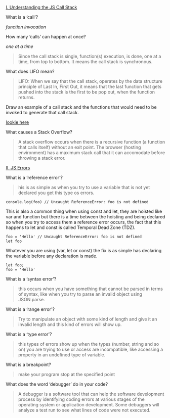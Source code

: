 [I. Understanding the JS Call Stack](https://medium.freecodecamp.org/understanding-the-javascript-call-stack-861e41ae61d4)

What is a ‘call’?

_function invocation_

How many ‘calls’ can happen at once?

_one at a time_

> Since the call stack is single, function(s) execution, is done, one at a time, from top to bottom. It means the call stack is synchronous.

What does LIFO mean?

>LIFO: When we say that the call stack, operates by the data structure principle of Last In, First Out, it means that the last function that gets pushed into the stack is the first to be pop out, when the function returns.

Draw an example of a call stack and the functions that would need to be invoked to generate that call stack.

[lookie here](/https://www.freecodecamp.org/news/understanding-the-javascript-call-stack-861e41ae61d4)

What causes a Stack Overflow?

> A stack overflow occurs when there is a recursive function (a function that calls itself) without an exit point. The browser (hosting environment) has a maximum stack call that it can accomodate before throwing a stack error.

[II. JS Errors](/https://codeburst.io/javascript-error-messages-debugging-d23f84f0ae7c)

What is a ‘reference error’?

>his is as simple as when you try to use a variable that is not yet declared you get this type os errors.

    console.log(foo) // Uncaught ReferenceError: foo is not defined
This is also a common thing when using const and let, they are hoisted like var and function but there is a time between the hoisting and being declared so when you try to access them a reference error occurs, the fact that this happens to let and const is called Temporal Dead Zone (TDZ).

    foo = 'Hello' // Uncaught ReferenceError: foo is not defined
    let foo
Whatever you are using (var, let or const) the fix is as simple has declaring the variable before any declaration is made.

    let foo;
    foo = 'Hello'

What is a ‘syntax error’?

> this occurs when you have something that cannot be parsed in terms of syntax, like when you try to parse an invalid object using JSON.parse.

What is a ‘range error’?

> Try to manipulate an object with some kind of length and give it an invalid length and this kind of errors will show up.

What is a ‘type error’?

> this types of errors show up when the types (number, string and so on) you are trying to use or access are incompatible, like accessing a property in an undefined type of variable.

What is a breakpoint?

> make your program stop at the specified point 

What does the word ‘debugger’ do in your code?

> A debugger is a software tool that can help the software development process by identifying coding errors at various stages of the operating system or application development. Some debuggers will analyze a test run to see what lines of code were not executed.